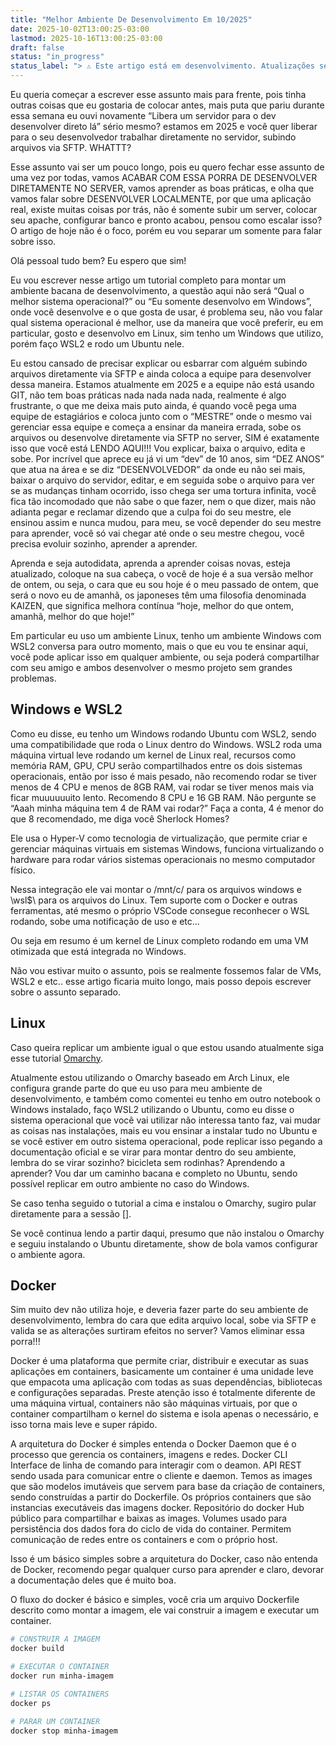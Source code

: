 ```yaml
---
title: "Melhor Ambiente De Desenvolvimento Em 10/2025"
date: 2025-10-02T13:00:25-03:00
lastmod: 2025-10-16T13:00:25-03:00
draft: false
status: "in_progress"
status_label: "> ⚠️ Este artigo está em desenvolvimento. Atualizações serão adicionadas em breve."
---
```


Eu queria começar a escrever esse assunto mais para frente, pois tinha outras coisas que eu gostaria de colocar antes, mais puta que pariu durante essa semana eu ouvi novamente “Libera um servidor para o dev desenvolver direto lá” sério mesmo? estamos em 2025 e você quer liberar para o seu desenvolvedor trabalhar diretamente no servidor, subindo arquivos via SFTP. WHATTT?

Esse assunto vai ser um pouco longo, pois eu quero fechar esse assunto de uma vez por todas, vamos ACABAR COM ESSA PORRA DE DESENVOLVER DIRETAMENTE NO SERVER, vamos aprender as boas práticas, e olha que vamos falar sobre DESENVOLVER LOCALMENTE, por que uma aplicação real, existe muitas coisas por trás, não é somente subir um server, colocar seu apache, configurar banco e pronto acabou, pensou como escalar isso? O artigo de hoje não é o foco, porém eu vou separar um somente para falar sobre isso.

Olá pessoal tudo bem? Eu espero que sim!

Eu vou escrever nesse artigo um tutorial completo para montar um ambiente bacana de desenvolvimento, a questão aqui não será “Qual o melhor sistema operacional?” ou “Eu somente desenvolvo em Windows”, onde você desenvolve e o que gosta de usar, é problema seu, não vou falar qual sistema operacional é melhor, use da maneira que você preferir, eu em particular, gosto e desenvolvo em Linux, sim tenho um Windows que utilizo, porém faço WSL2 e rodo um Ubuntu nele.

 Eu estou cansado de precisar explicar ou esbarrar com alguém subindo arquivos diretamente via SFTP  e ainda coloca a equipe para desenvolver dessa maneira. Estamos atualmente em 2025 e a equipe não está usando GIT, não tem boas práticas nada nada nada nada, realmente é algo frustrante, o que me deixa mais puto ainda, é quando você pega uma equipe de estagiários e coloca junto com o “MESTRE” onde o mesmo vai gerenciar essa equipe e começa a ensinar da maneira errada, sobe os arquivos ou desenvolve diretamente via SFTP no server, SIM é exatamente isso que você está LENDO AQUI!!! Vou explicar, baixa o arquivo, edita e sobe. Por incrível que aprece eu já vi um “dev” de 10 anos, sim “DEZ ANOS” que atua na área e se diz “DESENVOLVEDOR” da onde eu não sei mais, baixar o arquivo do servidor, editar, e em seguida sobe o arquivo para ver se as mudanças tinham ocorrido, isso chega ser uma tortura infinita, você fica tão incomodado que não sabe o que fazer, nem o que dizer, mais não adianta pegar e reclamar dizendo que a culpa foi do seu mestre, ele ensinou assim e nunca mudou, para meu, se você depender do seu mestre para aprender, você só vai chegar até onde o seu mestre chegou, você precisa evoluir sozinho, aprender a aprender.

Aprenda e seja autodidata, aprenda a aprender coisas novas, esteja atualizado, coloque na sua cabeça, o você de hoje é a sua versão melhor de ontem, ou seja, o cara que eu sou hoje é o meu passado de ontem, que será o novo eu de amanhã, os japoneses têm uma filosofia denominada KAIZEN, que significa melhora contínua “hoje, melhor do que ontem, amanhã, melhor do que hoje!”

Em particular eu uso um ambiente Linux, tenho um ambiente Windows com WSL2 conversa para outro momento, mais o que eu vou te ensinar aqui, você pode aplicar isso em qualquer ambiente, ou seja poderá compartilhar com seu amigo e ambos desenvolver o mesmo projeto sem grandes problemas.

## Windows e WSL2

Como eu disse, eu tenho um Windows rodando Ubuntu com WSL2, sendo uma compatibilidade que roda o Linux dentro do Windows. WSL2 roda uma máquina virtual leve rodando um kernel de Linux real, recursos como memória RAM, GPU, CPU serão compartilhados entre os dois sistemas operacionais, então por isso é mais pesado, não recomendo rodar se tiver menos de 4 CPU e menos de 8GB RAM, vai rodar se tiver menos mais via ficar muuuuuuito lento. Recomendo 8 CPU e 16 GB RAM. Não pergunte se “Aaah minha máquina tem 4 de RAM vai rodar?” Faça a conta, 4 é menor do que 8 recomendado, me diga você Sherlock Homes?

Ele usa o Hyper-V como tecnologia de virtualização,  que permite criar e gerenciar máquinas virtuais em sistemas Windows, funciona virtualizando o hardware para rodar vários sistemas operacionais no mesmo computador físico.

Nessa integração ele vai montar o /mnt/c/ para os arquivos windows e \\wsl$\ para os arquivos do Linux. Tem suporte com o Docker e outras ferramentas, até mesmo o próprio VSCode consegue reconhecer o WSL rodando, sobe uma notificação de uso e etc…

Ou seja em resumo é um kernel de Linux completo rodando em uma VM otimizada que está integrada no Windows.

Não vou estivar muito o assunto, pois se realmente fossemos falar de VMs, WSL2 e etc.. esse artigo ficaria muito longo, mais posso depois escrever sobre o assunto separado.

## Linux

Caso queira replicar um ambiente igual o que estou usando atualmente siga esse tutorial [Omarchy](https://andersonteala.com.br/posts/install-arch-and-omarchy-2-0-in-acer-nitro-v15/).

Atualmente estou utilizando o Omarchy baseado em Arch Linux, ele configura grande parte do que eu uso para meu ambiente de desenvolvimento, e também como comentei  eu tenho em outro notebook o Windows instalado, faço WSL2 utilizando o Ubuntu, como eu disse o sistema operacional que você vai utilizar não interessa tanto faz, vai mudar as coisas nas instalações, mais eu vou ensinar a instalar tudo no Ubuntu e se você estiver em outro sistema operacional, pode replicar isso pegando a documentação oficial e se virar para montar dentro do seu ambiente, lembra do se virar sozinho? bicicleta sem rodinhas? Aprendendo a aprender? Vou dar um caminho bacana e completo no Ubuntu, sendo possível replicar em outro ambiente no caso do Windows.

Se caso tenha seguido o tutorial a cima e instalou o Omarchy, sugiro pular diretamente para a sessão [].

Se você continua lendo a partir daqui, presumo que não instalou o Omarchy e seguiu instalando o Ubuntu diretamente, show de bola vamos configurar o ambiente agora.

## Docker

Sim muito dev não utiliza hoje, e deveria fazer parte do seu ambiente de desenvolvimento, lembra do cara que edita arquivo local, sobe via SFTP e valida se as alterações surtiram efeitos no server? Vamos eliminar essa porra!!!

Docker é uma plataforma que permite criar, distribuir e executar as suas aplicações em containers, basicamente um container é uma unidade leve que empacota uma aplicação com todas as suas dependências, bibliotecas e configurações separadas. Preste atenção isso é totalmente diferente de uma máquina virtual, containers não são máquinas virtuais, por que o container compartilham o kernel do sistema e isola apenas o necessário, e isso torna mais leve e super rápido.

A arquitetura do Docker é simples entenda o Docker Daemon que é o processo que gerencia os containers, imagens e redes. Docker CLI Interface de linha de comando para interagir com o deamon. API REST sendo usada para comunicar entre o cliente e daemon. Temos as images que são modelos imutáveis que servem para base da criação de containers, sendo construídas a partir do Dockerfile. Os próprios containers que são instancias executáveis das imagens docker. Repositório do docker Hub público para compartilhar e baixas as images. Volumes usado para persistência dos dados fora do ciclo de vida do container. Permitem comunicação de redes entre os containers e com o próprio host.

Isso é um básico simples sobre a arquitetura do Docker, caso não entenda de Docker, recomendo pegar qualquer curso para aprender e claro, devorar a documentação deles que é muito boa.

O fluxo do docker é básico e simples, você cria um arquivo Dockerfile descrito como montar a imagem, ele vai construir a imagem e executar um container.

```bash
# CONSTRUIR A IMAGEM
docker build

# EXECUTAR O CONTAINER
docker run minha-imagem

# LISTAR OS CONTAINERS
docker ps

# PARAR UM CONTAINER
docker stop minha-imagem
```